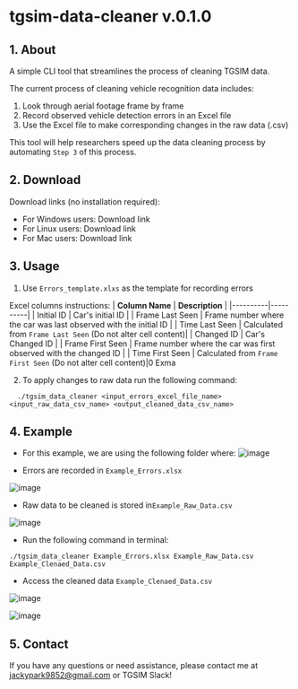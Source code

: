 # tgsim-data-cleaner v.0.1.0

## 1. About

A simple CLI tool that streamlines the process of cleaning TGSIM data. 

The current process of cleaning vehicle recognition data includes:

1. Look through aerial footage frame by frame
2. Record observed vehicle detection errors in an Excel file
3. Use the Excel file to make corresponding changes in the raw data (.csv)

This tool will help researchers speed up the data cleaning process by automating `Step 3` of this process.

## 2. Download

Download links (no installation required):

- For Windows users: Download link
- For Linux users: Download link
- For Mac users: Download link

## 3. Usage

1. Use `Errors_template.xlxs` as the template for recording errors

Excel columns instructions:
| **Column Name** | **Description** |
|----------|----------|
| Initial ID | Car's initial ID |
| Frame Last Seen | Frame number where the car was last observed with the initial ID |
| Time Last Seen | Calculated from `Frame Last Seen` (Do not alter cell content)|
| Changed ID | Car's Changed ID |
| Frame First Seen | Frame number where the car was first observed with the changed ID |
| Time First Seen | Calculated from `Frame First Seen` (Do not alter cell content)|0 Exma

2. To apply changes to raw data run the following command:
```
  ./tgsim_data_cleaner <input_errors_excel_file_name> <input_raw_data_csv_name> <output_cleaned_data_csv_name> 
```

## 4. Example 
- For this example, we are using the following folder where: 
![image](https://user-images.githubusercontent.com/81858354/209454006-4f44cd74-0930-4a84-bb34-57d22a35d5bc.png)

- Errors are recorded in `Example_Errors.xlsx` 

![image](https://user-images.githubusercontent.com/81858354/209454159-30ad2df6-f149-4371-9a28-c8065fd65fc7.png)

- Raw data to be cleaned is stored in`Example_Raw_Data.csv`

![image](https://user-images.githubusercontent.com/81858354/209453958-e6ddfc28-c8b8-4ea5-b320-b9f86143ec29.png)

- Run the following command in terminal: 

```
./tgsim_data_cleaner Example_Errors.xlsx Example_Raw_Data.csv Example_Clenaed_Data.csv
```
- Access the cleaned data `Example_Clenaed_Data.csv`

![image](https://user-images.githubusercontent.com/81858354/209454167-7468860c-f315-42fe-93d3-17705da251e3.png)

![image](https://user-images.githubusercontent.com/81858354/209454155-dfdfb362-53ef-4853-a903-760445673c00.png)

## 5. Contact 
If you have any questions or need assistance, please contact me at jackypark9852@gmail.com or TGSIM Slack!
